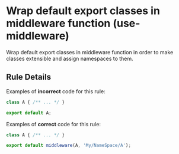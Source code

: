 # Wrap default export classes in middleware function (use-middleware)

Wrap default export classes in middleware function in order to make classes extensible and assign namespaces to them.

## Rule Details

Examples of **incorrect** code for this rule:

```js
class A { /** ... */ }

export default A;
```

Examples of **correct** code for this rule:

```js
class A { /** ... */ }

export default middleware(A, 'My/NameSpace/A');
```
